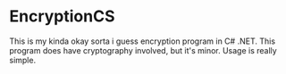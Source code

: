 # EncryptionCS
This is my kinda okay sorta i guess encryption program in C# .NET. This program does have cryptography involved, but it's minor. Usage is really simple.
